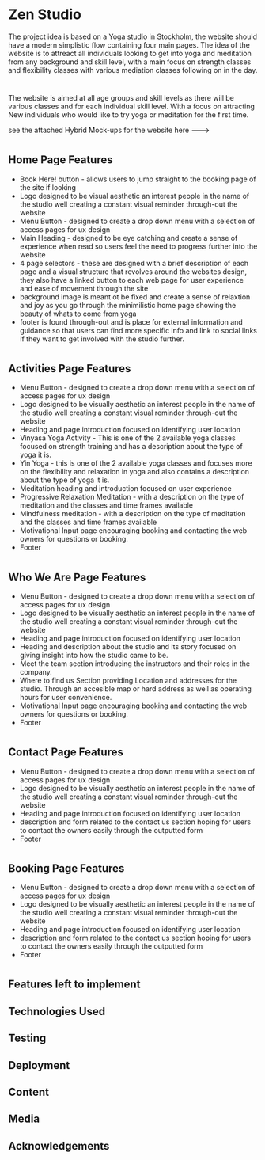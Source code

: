 # Zen Studio
The project idea is based on a Yoga studio in Stockholm, the website should have a modern simplistic flow containing 
four main pages. The idea of the website is to attreact all individuals looking to get into yoga and meditation
from any background and skill level, with a main focus on strength classes and flexibility classes with various mediation classes following on in the day.

# 

The website is aimed at all age groups and skill levels as there will be various classes and for each individual skill level.
With a focus on attracting New individuals who would like to try yoga or meditation for the first time.

see the attached Hybrid Mock-ups for the website here ---> 

# 

## Home Page Features

* Book Here! button - allows users to jump straight to the booking page of the site if looking
* Logo designed to be visual aesthetic an interest people in the name of the studio well creating a constant visual reminder through-out the website
* Menu Button - designed to create a drop down menu with a selection of access pages for ux design
* Main Heading - designed to be eye catching and create a sense of experience when read so users feel the need to progress further into the website
* 4 page selectors - these are designed with a brief description of each page and a visual structure that revolves around the websites design, they also have a linked button to each web page for user experience and ease of movement through the site
* background image is meant ot be fixed and create a sense of relaxtion and joy as you go through the minimilistic home page showing the beauty of whats to come from yoga
* footer is found through-out and is place for external information and guidance so that users can find more specific info and link to social links if they want to get involved with the studio further.
  
# 

## Activities Page Features

* Menu Button - designed to create a drop down menu with a selection of access pages for ux design
* Logo designed to be visually aesthetic an interest people in the name of the studio well creating a constant visual reminder through-out the website
* Heading and page introduction focused on identifying user location
* Vinyasa Yoga Activity - This is one of the 2 available yoga classes focused on strength training and has a description about the type of yoga it is.
* Yin Yoga - this is one of the 2 available yoga classes and focuses more on the flexibility and relaxation in yoga and also contains a description about the type of yoga it is.
* Meditation heading and introduction focused on user experience
* Progressive Relaxation Meditation - with a description on the type of meditation and the classes and time frames available
* Mindfulness meditation - with a description on the type of meditation and the classes and time frames available
* Motivational Input page encouraging booking and contacting the web owners for questions or booking.
* Footer


# 

## Who We Are Page Features

*  Menu Button - designed to create a drop down menu with a selection of access pages for ux design
*  Logo designed to be visually aesthetic an interest people in the name of the studio well creating a constant visual reminder through-out the website
*  Heading and page introduction focused on identifying user location
*  Heading and description about the studio and its story focused on giving insight into how the studio came to be.
*  Meet the team section introducing the instructors and their roles in the company.
*  Where to find us Section providing Location and addresses for the studio. Through an accesible map or hard address
   as well as operating hours for user convenience.
* Motivational Input page encouraging booking and contacting the web owners for questions or booking.
* Footer

# 

## Contact Page Features 

*  Menu Button - designed to create a drop down menu with a selection of access pages for ux design
*  Logo designed to be visually aesthetic an interest people in the name of the studio well creating a constant visual reminder through-out the website
*  Heading and page introduction focused on identifying user location
*  description and form related to the contact us section hoping for users to contact the owners easily through the outputted form
*  Footer


# 

## Booking Page Features

*  Menu Button - designed to create a drop down menu with a selection of access pages for ux design
*  Logo designed to be visually aesthetic an interest people in the name of the studio well creating a constant visual reminder through-out the website
*  Heading and page introduction focused on identifying user location
*  description and form related to the contact us section hoping for users to contact the owners easily through the outputted form
*  Footer
 
# 

## Features left to implement

## Technologies Used

## Testing

## Deployment

## Content

## Media 

## Acknowledgements